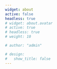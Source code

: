 ```yaml
---
widget: about
active: false
headless: true
# widget: about.avatar
# active: true
# headless: true
# weight: 10

# author: "admin"

# design:
#   show_title: false
---
```

